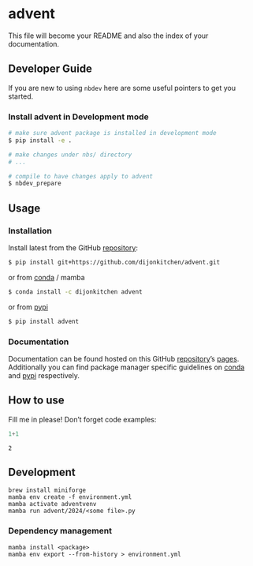 # advent


<!-- WARNING: THIS FILE WAS AUTOGENERATED! DO NOT EDIT! -->

This file will become your README and also the index of your
documentation.

## Developer Guide

If you are new to using `nbdev` here are some useful pointers to get you
started.

### Install advent in Development mode

``` sh
# make sure advent package is installed in development mode
$ pip install -e .

# make changes under nbs/ directory
# ...

# compile to have changes apply to advent
$ nbdev_prepare
```

## Usage

### Installation

Install latest from the GitHub
[repository](https://github.com/dijonkitchen/advent):

``` sh
$ pip install git+https://github.com/dijonkitchen/advent.git
```

or from [conda](https://anaconda.org/dijonkitchen/advent) / mamba

``` sh
$ conda install -c dijonkitchen advent
```

or from [pypi](https://pypi.org/project/advent/)

``` sh
$ pip install advent
```

### Documentation

Documentation can be found hosted on this GitHub
[repository](https://github.com/dijonkitchen/advent)’s
[pages](https://dijonkitchen.github.io/advent/). Additionally you can
find package manager specific guidelines on
[conda](https://anaconda.org/dijonkitchen/advent) and
[pypi](https://pypi.org/project/advent/) respectively.

## How to use

Fill me in please! Don’t forget code examples:

``` python
1+1
```

    2

## Development

``` shell
brew install miniforge
mamba env create -f environment.yml
mamba activate adventvenv
mamba run advent/2024/<some file>.py
```

### Dependency management

``` shell
mamba install <package>
mamba env export --from-history > environment.yml
```
